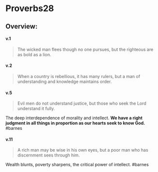 # Proverbs28

## Overview:


#### v.1
>The wicked man flees though no one pursues, but the righteous are as bold as a lion.

#### v.2
>When a country is rebellious, it has many rulers, but a man of understanding and knowledge maintains order.


#### v.5
>Evil men do not understand justice, but those who seek the Lord understand it fully.

The deep interdependence of morality and intellect. **We have a right judgment in all things in proportion as our hearts seek to know God.**
#barnes 

#### v.11
>A rich man may be wise in his own eyes, but a poor man who has discernment sees through him.

Wealth blunts, poverty sharpens, the critical power of intellect.
#barnes 

